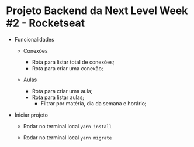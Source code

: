 # Projeto Backend da Next Level Week #2 - Rocketseat

- Funcionalidades

  - Conexões

    - Rota para listar total de conexões;
    - Rota para criar uma conexão;

  - Aulas

    - Rota para criar uma aula;
    - Rota para listar aulas;
      - Filtrar por matéria, dia da semana e horário;

- Iniciar projeto

  - Rodar no terminal local
    `yarn install`

  - Rodar no terminal local
    `yarn migrate`
